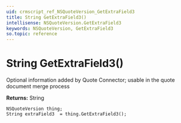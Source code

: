 ```yaml
---
uid: crmscript_ref_NSQuoteVersion_GetExtraField3
title: String GetExtraField3()
intellisense: NSQuoteVersion.GetExtraField3
keywords: NSQuoteVersion, GetExtraField3
so.topic: reference
---
```


# String GetExtraField3()

Optional information added by Quote Connector; usable in the quote document merge process

**Returns:** String

```crmscript
NSQuoteVersion thing;
String extraField3  = thing.GetExtraField3();
```

